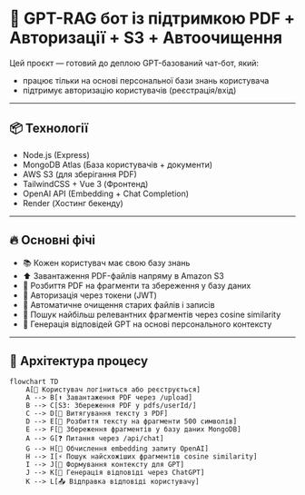 # 🧠 GPT-RAG бот із підтримкою PDF + Авторизації + S3 + Автоочищення

Цей проєкт — готовий до деплою GPT-базований чат-бот, який:

- працює тільки на основі персональної бази знань користувача
- підтримує авторизацію користувачів (реєстрація/вхід)

---

## 📦 Технології

- Node.js (Express)
- MongoDB Atlas (База користувачів + документи)
- AWS S3 (для зберігання PDF)
- TailwindCSS + Vue 3 (Фронтенд)
- OpenAI API (Embedding + Chat Completion)
- Render (Хостинг бекенду)

---

## 🔥 Основні фічі

- 📚 Кожен користувач має свою базу знань
- ⬆️ Завантаження PDF-файлів напряму в Amazon S3
- 🧠 Розбиття PDF на фрагменти та збереження у базу даних
- 🔐 Авторизація через токени (JWT)
- 🧹 Автоматичне очищення старих файлів і записів
- 🚀 Пошук найбільш релевантних фрагментів через cosine similarity
- 🤖 Генерація відповідей GPT на основі персонального контексту

---

## 📜 Архітектура процесу

```mermaid
flowchart TD
    A[👤 Користувач логіниться або реєструється]
    A --> B[⬆️ Завантаження PDF через /upload]
    B --> C[S3: Збереження PDF у pdfs/userId/]
    C --> D[💬 Витягування тексту з PDF]
    D --> E[🧩 Розбиття тексту на фрагменти 500 символів]
    E --> F[📁 Збереження фрагментів у базу даних MongoDB]
    A --> G[❓ Питання через /api/chat]
    G --> H[📡 Обчислення embedding запиту OpenAI]
    H --> I[⚡ Пошук найсхожіших фрагментів cosine similarity]
    I --> J[🧠 Формування контексту для GPT]
    J --> K[🤖 Генерація відповіді через ChatGPT]
    K --> L[📤 Відправка відповіді користувачу]
```
